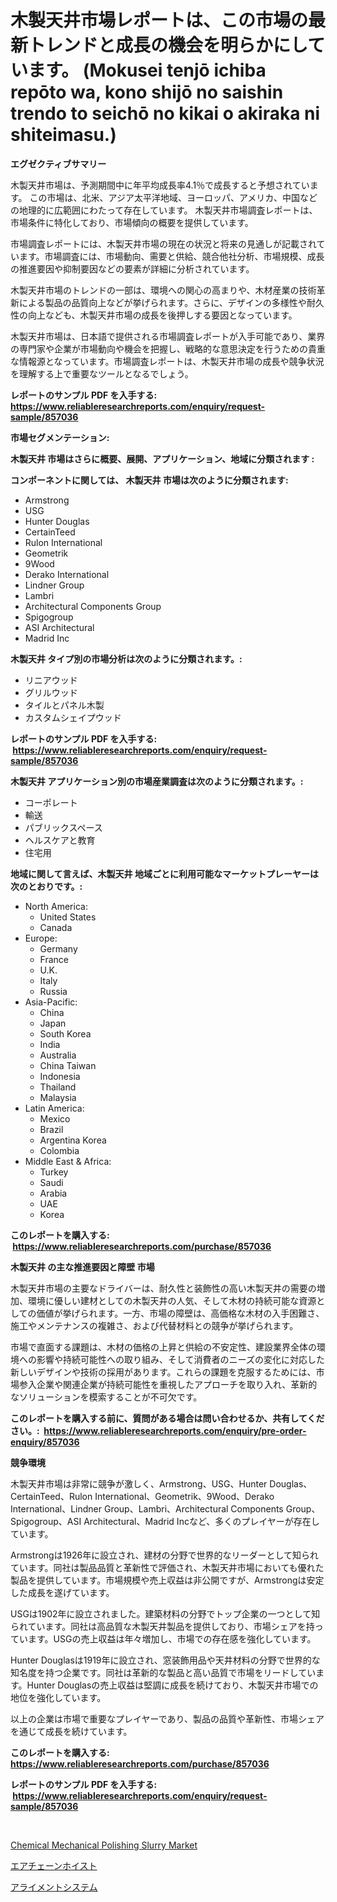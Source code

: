 <p><h1>木製天井市場レポートは、この市場の最新トレンドと成長の機会を明らかにしています。 (Mokusei tenjō ichiba repōto wa, kono shijō no saishin trendo to seichō no kikai o akiraka ni shiteimasu.)</h1></p><p><strong>エグゼクティブサマリー</strong></p>
<p><p>木製天井市場は、予測期間中に年平均成長率4.1％で成長すると予想されています。 この市場は、北米、アジア太平洋地域、ヨーロッパ、アメリカ、中国などの地理的に広範囲にわたって存在しています。 木製天井市場調査レポートは、市場条件に特化しており、市場傾向の概要を提供しています。 </p><p>市場調査レポートには、木製天井市場の現在の状況と将来の見通しが記載されています。市場調査には、市場動向、需要と供給、競合他社分析、市場規模、成長の推進要因や抑制要因などの要素が詳細に分析されています。</p><p>木製天井市場のトレンドの一部は、環境への関心の高まりや、木材産業の技術革新による製品の品質向上などが挙げられます。さらに、デザインの多様性や耐久性の向上なども、木製天井市場の成長を後押しする要因となっています。</p><p>木製天井市場は、日本語で提供される市場調査レポートが入手可能であり、業界の専門家や企業が市場動向や機会を把握し、戦略的な意思決定を行うための貴重な情報源となっています。市場調査レポートは、木製天井市場の成長や競争状況を理解する上で重要なツールとなるでしょう。</p></p>
<p><strong>レポートのサンプル PDF を入手する: <a href="https://www.reliableresearchreports.com/enquiry/request-sample/857036">https://www.reliableresearchreports.com/enquiry/request-sample/857036</a></strong></p>
<p><strong>市場セグメンテーション:</strong></p>
<p><strong> 木製天井 市場はさらに概要、展開、アプリケーション、地域に分類されます :</strong></p>
<p><strong>コンポーネントに関しては、 木製天井 市場は次のように分類されます: &nbsp;</strong></p>
<p><ul><li>Armstrong</li><li>USG</li><li>Hunter Douglas</li><li>CertainTeed</li><li>Rulon International</li><li>Geometrik</li><li>9Wood</li><li>Derako International</li><li>Lindner Group</li><li>Lambri</li><li>Architectural Components Group</li><li>Spigogroup</li><li>ASI Architectural</li><li>Madrid Inc</li></ul></p>
<p><strong> 木製天井 タイプ別の市場分析は次のように分類されます。:</strong></p>
<p><ul><li>リニアウッド</li><li>グリルウッド</li><li>タイルとパネル木製</li><li>カスタムシェイプウッド</li></ul></p>
<p><strong>レポートのサンプル PDF を入手する: &nbsp;<a href="https://www.reliableresearchreports.com/enquiry/request-sample/857036">https://www.reliableresearchreports.com/enquiry/request-sample/857036</a></strong></p>
<p><strong> 木製天井 アプリケーション別の市場産業調査は次のように分類されます。:</strong></p>
<p><ul><li>コーポレート</li><li>輸送</li><li>パブリックスペース</li><li>ヘルスケアと教育</li><li>住宅用</li></ul></p>
<p><strong>地域に関して言えば、木製天井 地域ごとに利用可能なマーケットプレーヤーは次のとおりです。:</strong></p>
<p><ul>
    <li>
        North America:
        <ul>
            <li>United States</li>
            <li>Canada</li>
        </ul>
    </li>
    <li>
        Europe:
        <ul>
            <li>Germany</li>
            <li>France</li>
            <li>U.K.</li>
            <li>Italy</li>
            <li>Russia</li>
        </ul>
    </li>
    <li>
        Asia-Pacific:
        <ul>
            <li>China</li>
            <li>Japan</li>
            <li>South Korea</li>
            <li>India</li>
            <li>Australia</li>
            <li>China Taiwan</li>
            <li>Indonesia</li>
            <li>Thailand</li>
            <li>Malaysia</li>
        </ul>
    </li>
    <li>
        Latin America:
        <ul>
            <li>Mexico</li>
            <li>Brazil</li>
            <li>Argentina Korea</li>
            <li>Colombia</li>
        </ul>
    </li>
    <li>
        Middle East & Africa:
        <ul>
            <li>Turkey</li>
            <li>Saudi</li>
            <li>Arabia</li>
            <li>UAE</li>
            <li>Korea</li>
        </ul>
    </li>
    </ul></p>
<p><strong>このレポートを購入する: &nbsp;<a href="https://www.reliableresearchreports.com/purchase/857036">https://www.reliableresearchreports.com/purchase/857036</a></strong></p>
<p><strong>木製天井 の主な推進要因と障壁 市場</strong></p>
<p><p>木製天井市場の主要なドライバーは、耐久性と装飾性の高い木製天井の需要の増加、環境に優しい建材としての木製天井の人気、そして木材の持続可能な資源としての価値が挙げられます。一方、市場の障壁は、高価格な木材の入手困難さ、施工やメンテナンスの複雑さ、および代替材料との競争が挙げられます。</p><p>市場で直面する課題は、木材の価格の上昇と供給の不安定性、建設業界全体の環境への影響や持続可能性への取り組み、そして消費者のニーズの変化に対応した新しいデザインや技術の採用があります。これらの課題を克服するためには、市場参入企業や関連企業が持続可能性を重視したアプローチを取り入れ、革新的なソリューションを模索することが不可欠です。</p></p>
<p><strong>このレポートを購入する前に、質問がある場合は問い合わせるか、共有してください。:&nbsp; <a href="https://www.reliableresearchreports.com/enquiry/pre-order-enquiry/857036">https://www.reliableresearchreports.com/enquiry/pre-order-enquiry/857036</a></strong></p>
<p><strong>競争環境</strong></p>
<p><p>木製天井市場は非常に競争が激しく、Armstrong、USG、Hunter Douglas、CertainTeed、Rulon International、Geometrik、9Wood、Derako International、Lindner Group、Lambri、Architectural Components Group、Spigogroup、ASI Architectural、Madrid Incなど、多くのプレイヤーが存在しています。</p><p>Armstrongは1926年に設立され、建材の分野で世界的なリーダーとして知られています。同社は製品品質と革新性で評価され、木製天井市場においても優れた製品を提供しています。市場規模や売上収益は非公開ですが、Armstrongは安定した成長を遂げています。</p><p>USGは1902年に設立されました。建築材料の分野でトップ企業の一つとして知られています。同社は高品質な木製天井製品を提供しており、市場シェアを持っています。USGの売上収益は年々増加し、市場での存在感を強化しています。</p><p>Hunter Douglasは1919年に設立され、窓装飾用品や天井材料の分野で世界的な知名度を持つ企業です。同社は革新的な製品と高い品質で市場をリードしています。Hunter Douglasの売上収益は堅調に成長を続けており、木製天井市場での地位を強化しています。</p><p>以上の企業は市場で重要なプレイヤーであり、製品の品質や革新性、市場シェアを通じて成長を続けています。</p></p>
<p><strong>このレポートを購入する: &nbsp; <a href="https://www.reliableresearchreports.com/purchase/857036">https://www.reliableresearchreports.com/purchase/857036</a></strong></p>
<p><strong>レポートのサンプル PDF を入手する: &nbsp;<a href="https://www.reliableresearchreports.com/enquiry/request-sample/857036">https://www.reliableresearchreports.com/enquiry/request-sample/857036</a></strong><strong></strong></p>
<p>&nbsp;</p>
<p><p><a href="https://circular-yam-9b9.notion.site/Chemical-Mechanical-Polishing-Slurry-Market-Analysis-and-Market-Size-Global-Industry-Overview-Mark-78226a8c41ba4f5db49c6038dcca596c">Chemical Mechanical Polishing Slurry Market</a></p><p><a href="https://github.com/marbadji/Market-Research-Report-List-1/blob/main/920852917120.md">エアチェーンホイスト</a></p><p><a href="https://github.com/KaydenJohns1964/Market-Research-Report-List-1/blob/main/426314517121.md">アライメントシステム</a></p></p>
